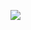 ![](https://firebasestorage.googleapis.com/v0/b/firescript-577a2.appspot.com/o/imgs%2Fapp%2FInsightSphere%2FO37kxE4sFl.png?alt=media&token=949176a7-792d-4b2c-9b65-e981f815ae97)
